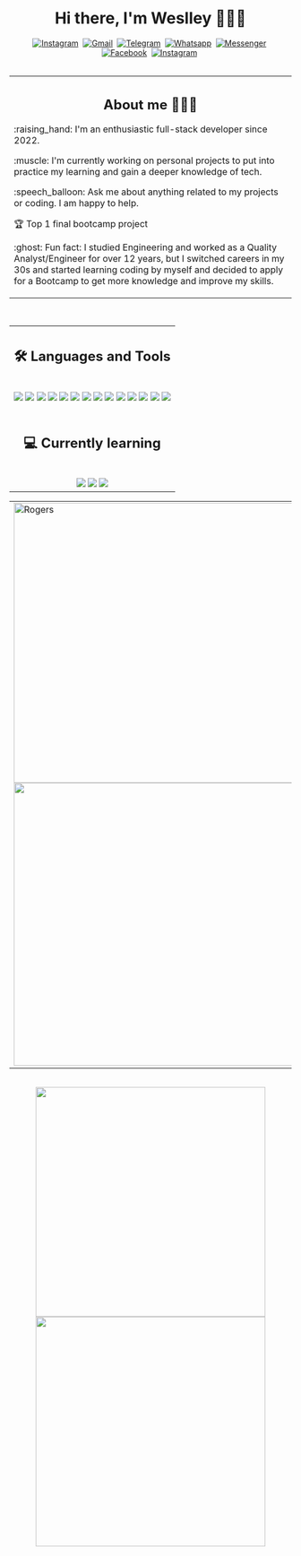 <div align="center">
  <h1 align="center">Hi there, I'm Weslley 🧑🏻‍🦱</h1>
  <tbody>
    <td> <a href="https://www.linkedin.com/in/weslleyfortunato/"><img src="https://img.shields.io/badge/LinkedIn-0077B5?style=for-the-badge&logo=linkedin&logoColor=white" alt="Instagram" /></a>&nbsp;  </td>
    <td> <a href=mailto:weslley.m.fortunato@gmail.com><img src="https://img.shields.io/badge/Gmail-D14836?style=for-the-badge&logo=gmail&logoColor=white" alt="Gmail" /></a>&nbsp; </td>
    <td> <a href="https://t.me/+12365085605"><img src="https://img.shields.io/badge/Telegram-2CA5E0?style=for-the-badge&logo=telegram&logoColor=white" alt="Telegram" /></a>&nbsp; </td>
    <td> <a href="https://wa.me/12365085605"><img src="https://img.shields.io/badge/WhatsApp-25D366?style=for-the-badge&logo=whatsapp&logoColor=white" alt="Whatsapp" target='_blank'/></a>&nbsp; </td>
    <td> <a href="https://m.me/weslley.m.fortunato"><img src="https://img.shields.io/badge/Messenger-00B2FF?style=for-the-badge&logo=messenger&logoColor=white" alt="Messenger"/></a>&nbsp; </td>
    <td> <a href="https://www.facebook.com/weslley.m.fortunato"><img src="https://img.shields.io/badge/Facebook-1877F2?style=for-the-badge&logo=facebook&logoColor=white" alt="Facebook" /></a>&nbsp; </td>
    <td> <a href="https://www.instagram.com/weslleypmf/"><img src="https://img.shields.io/badge/Instagram-E4405F?style=for-the-badge&logo=instagram&logoColor=white" alt="Instagram" /></a>&nbsp; </td>
  </tbody>
</div>

<br />

<table><tr><td valign="top" width="100%">
    <h2 align="center">About me 🧑🏻‍🦱</h2>
    <p> :raising_hand: I'm an enthusiastic full-stack developer since 2022. </p>
    <p> :muscle: I'm currently working on personal projects to put into practice my learning and gain a deeper knowledge of tech. </p>
    <p> :speech_balloon: Ask me about anything related to my projects or coding. I am happy to help. </p>
    <p> 🏆 Top 1 final bootcamp project </p>
    <p> :ghost: Fun fact: I studied Engineering and worked as a Quality Analyst/Engineer for over 12 years, but I switched careers in my 30s and started learning coding by myself and decided to apply for a Bootcamp to get more knowledge and improve my skills. </p>
</td></tr></tr></table> 

<br />

<table align="center">
  <tr>
    <td align="center">
      <h2 align="center"> 🛠 Languages and Tools</h2>
      <br />
      <img src="https://img.shields.io/badge/JavaScript-F7DF1E.svg?style=for-the-badge&logo=JavaScript&logoColor=black" />  
      <img src="https://img.shields.io/badge/React-20232A?style=for-the-badge&logo=react&logoColor=61DAFB" />
      <img src="https://img.shields.io/badge/Node.js-43853D?style=for-the-badge&logo=node.js&logoColor=white" />
      <img src="https://img.shields.io/badge/Express.js-404D59?style=for-the-badge" />
      <img src="https://img.shields.io/badge/Express.js-404D59?style=for-the-badge" />
      <img src="https://img.shields.io/badge/HTML-239120?style=for-the-badge&logo=html5&logoColor=white" />
      <img src="https://img.shields.io/badge/CSS-239120?&style=for-the-badge&logo=css3&logoColor=white" />
      <img src="https://img.shields.io/badge/Bootstrap-563D7C?style=for-the-badge&logo=bootstrap&logoColor=white" />
      <img src="https://img.shields.io/badge/MongoDB-4EA94B?style=for-the-badge&logo=mongodb&logoColor=white" /> 
      <img src="https://img.shields.io/badge/-VSCode-007ACC?&style=for-the-badge&logo=visual-studio-code&logoColor=white" />
      <img src="https://img.shields.io/badge/github-%23121011.svg?style=for-the-badge&logo=github&logoColor=white" />
      <img src="https://img.shields.io/badge/Netlify-00C7B7?style=for-the-badge&logo=netlify&logoColor=white" />
      <img src="https://img.shields.io/badge/json%20web%20tokens-323330?style=for-the-badge&logo=json-web-tokens&logoColor=pink" />
      <img src="https://img.shields.io/badge/Axios-5A29E4.svg?style=for-the-badge&logo=Axios&logoColor=white" />
      <br />
      <br />
      <h2 align="center"> 💻 Currently learning </h2>
      <br />
      <img src="https://img.shields.io/badge/TypeScript-3178C6.svg?style=for-the-badge&logo=TypeScript&logoColor=white" />
      <img src="https://img.shields.io/badge/Tailwind%20CSS-06B6D4.svg?style=for-the-badge&logo=Tailwind-CSS&logoColor=white" />
      <img src="https://img.shields.io/badge/Next.js-000000.svg?style=for-the-badge&logo=nextdotjs&logoColor=white" />
    </td>
  </tr>
</table>


<table>
  <tr>
    <td>
      <img width="500" alt="Rogers" src="https://user-images.githubusercontent.com/111170704/227114801-7e1c72e2-daeb-4408-b9d3-58684fb97d0c.png">
      <a href="https://github.com/weslleypmfortunato/finalProject-management-system-frontend">
      <img width="505" src="https://user-images.githubusercontent.com/111170704/227106966-544e7ffb-3049-4dd4-bdac-b8e9effe526b.png" />
    </td>
    <td>
      <img width="500" height="345" alt="Flavours of the World" src="https://user-images.githubusercontent.com/111170704/227114889-c7e5bfe8-9c9d-4ce6-b0e8-7f740031d6ca.png">
      <a href="https://github.com/weslleypmfortunato/food-recipes">
      <img width="505" height="180" src="https://user-images.githubusercontent.com/111170704/227109565-f20a0f2b-cf0c-41ac-a5fe-a8ccd2e20747.png" />
    </td>
  </tr>
</table>

<br />

<div valign="top" align="center">
  <img src="https://github-readme-stats.vercel.app/api/top-langs/?username=weslleypmfortunato&layout=compact&theme=radical" width="410" />
  <img src="https://github-readme-stats.vercel.app/api?username=weslleypmfortunato&theme=radical&show_icons=true" width="410"/>
</div>






